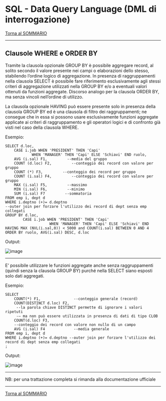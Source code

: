 # SQL - Data Query Language (DML di interrogazione)

[Torna al SOMMARIO](https://github.com/pmarconcini/DB_Oracle_Corso_Base/blob/master/000_sommario.md)

-----------------------------------
## Clausole WHERE e ORDER BY

Tramite la clausola opzionale GROUP BY è possibile aggregare record, al solito secondo il valore presente nei campi o elaborazioni dello stesso, stabilendo l’ordine logico di aggregazione. 
In presenza di raggruppamenti nella clausola SELECT è possibile fare riferimento esclusivamente agli stessi criteri di aggregazione utilizzati nella GROUP BY e/o a eventuali valori ottenuti da funzioni aggregate. 
Discorso analogo per la clausola ORDER BY, ma senza vincoli nell’ordine di utilizzo.

La clausola opzionale HAVING può essere presente solo in presenza della clausola GROUP BY ed è una clausola di filtro dei raggruppamenti; ne consegue che in essa si possono usare esclusivamente funzioni aggregate applicate ai criteri di raggruppamento e gli operatori logici e di confronto già visti nel caso della clausola WHERE.

Esempio:

    SELECT d.loc,
    	CASE i.job WHEN 'PRESIDENT' THEN 'Capi' 
                WHEN 'MANAGER' THEN 'Capi' ELSE 'Schiavi' END ruolo,
    	AVG (i.sal) F1,         --media del gruppo
    	COUNT (d.loc) F2,         --conteggio dei record con valore per gruppo
    	COUNT (*) F3,         --conteggio dei record per gruppo
    	COUNT (i.sal) F4,         --conteggio dei record con valore per gruppo
    	MAX (i.sal) F5,         --massimo
    	MIN (i.sal) F6,         --minimo
    	SUM (i.sal) F7         --sommatoria
    FROM emp i, dept d
    WHERE i.deptno (+)= d.deptno 
    --outer join per forzare l'utilizzo dei record di dept senza emp collegati
    GROUP BY d.loc,
    		CASE i.job WHEN 'PRESIDENT' THEN 'Capi' 
                        WHEN 'MANAGER' THEN 'Capi' ELSE 'Schiavi' END
    HAVING MAX (NVL(i.sal,0)) < 5000 and COUNT(i.sal) BETWEEN 0 AND 4
    ORDER BY ruolo, AVG(i.sal) DESC, d.loc
    

Output:

![image](https://github.com/pmarconcini/DB_Oracle_Corso_Base/assets/82878995/dea79305-dc86-4fdd-8d8a-12ea4177edcb)

-----------------------------------

E’ possibile utilizzare le funzioni aggregate anche senza raggruppamenti (quindi senza la clausola GROUP BY) purché nella SELECT siano esposti solo dati aggregati.

Esempio:

    SELECT
        COUNT(*) F1,               --conteggio generale (record)
        COUNT(DISTINCT d.loc) F2,  
         --la parola chiave DISTINCT permette di ignorare i valori ripetuti 
         -– ma non può essere utilizzata in presenza di dati di tipo CLOB
        COUNT(d.loc) F3,           
        --conteggio dei record con valore non nullo di un campo
        AVG (i.sal) F4             --media generale
    FROM emp i, dept d
    WHERE i.deptno (+)= d.deptno --outer join per forzare l'utilizzo dei record di dept senza emp collegati
    ;
    

Output:

![image](https://github.com/pmarconcini/DB_Oracle_Corso_Base/assets/82878995/69d172e3-1fc6-46c7-812d-22f93ec2b33e)


-----------------------------------

NB: per una trattazione completa si rimanda alla documentazione ufficiale

-----------------------------------
[Torna al SOMMARIO](https://github.com/pmarconcini/DB_Oracle_Corso_Base/blob/master/000_sommario.md)

